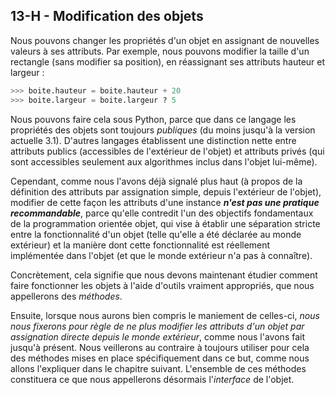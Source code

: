 ## 13-H - Modification des objets

Nous pouvons changer les propriétés d'un objet en assignant de nouvelles
valeurs à ses attributs. Par exemple, nous pouvons modifier la taille
d'un rectangle (sans modifier sa position), en réassignant ses attributs
hauteur et largeur :



```python
>>> boite.hauteur = boite.hauteur + 20
>>> boite.largeur = boite.largeur ? 5
```



Nous pouvons faire cela sous Python, parce que dans ce langage les
propriétés des objets sont toujours *publiques* (du moins jusqu'à la
version actuelle 3.1). D'autres langages établissent une distinction
nette entre attributs publics (accessibles de l'extérieur de l'objet) et
attributs privés (qui sont accessibles seulement aux algorithmes inclus
dans l'objet lui-même).

Cependant, comme nous l'avons déjà signalé plus haut (à propos de la
définition des attributs par assignation simple, depuis l'extérieur de
l'objet), modifier de cette façon les attributs d'une instance ***n'est
pas une pratique recommandable***, parce qu'elle contredit l'un des
objectifs fondamentaux de la programmation orientée objet, qui vise à
établir une séparation stricte entre la fonctionnalité d'un objet (telle
qu'elle a été déclarée au monde extérieur) et la manière dont cette
fonctionnalité est réellement implémentée dans l'objet (et que le monde
extérieur n'a pas à connaître).

Concrètement, cela signifie que nous devons maintenant étudier comment
faire fonctionner les objets à l'aide d'outils vraiment appropriés, que
nous appellerons des *méthodes*.

Ensuite, lorsque nous aurons bien compris le maniement de celles-ci,
*nous nous fixerons pour règle de ne plus modifier les attributs d'un
objet par assignation directe depuis le monde extérieur*, comme nous
l'avons fait jusqu'à présent. Nous veillerons au contraire à toujours
utiliser pour cela des méthodes mises en place spécifiquement dans ce
but, comme nous allons l'expliquer dans le chapitre suivant. L'ensemble
de ces méthodes constituera ce que nous appellerons désormais
l'*interface* de l'objet.


